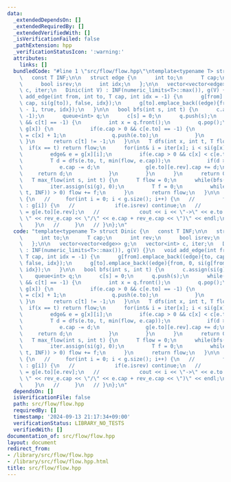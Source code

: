 ```yaml
---
data:
  _extendedDependsOn: []
  _extendedRequiredBy: []
  _extendedVerifiedWith: []
  _isVerificationFailed: false
  _pathExtension: hpp
  _verificationStatusIcon: ':warning:'
  attributes:
    links: []
  bundledCode: "#line 1 \"src/flow/flow.hpp\"\ntemplate<typename T> struct Dinic {\n\
    \   const T INF;\n\n   struct edge {\n      int to;\n      T cap;\n      int rev;\n\
    \      bool isrev;\n      int idx;\n   };\n\n   vector<vector<edge>> g;\n   vector<int>\
    \ c, iter;\n   Dinic(int V) : INF(numeric_limits<T>::max()), g(V) {}\n   void\
    \ add_edge(int from, int to, T cap, int idx = -1) {\n      g[from].emplace_back((edge){to,\
    \ cap, si(g[to]), false, idx});\n      g[to].emplace_back((edge){from, 0, si(g[from])\
    \ - 1, true, idx});\n   }\n\n   bool bfs(int s, int t) {\n      c.assign(si(g),\
    \ -1);\n      queue<int> q;\n      c[s] = 0;\n      q.push(s);\n      while(!q.empty()\
    \ && c[t] == -1) {\n         int x = q.front();\n         q.pop();\n         fore(e,\
    \ g[x]) {\n            if(e.cap > 0 && c[e.to] == -1) {\n               c[e.to]\
    \ = c[x] + 1;\n               q.push(e.to);\n            }\n         }\n     \
    \ }\n      return c[t] != -1;\n   }\n\n   T dfs(int x, int t, T flow) {\n    \
    \  if(x == t) return flow;\n      for(int& i = iter[x]; i < si(g[x]); i++) {\n\
    \         edge& e = g[x][i];\n         if(e.cap > 0 && c[x] < c[e.to]) {\n   \
    \         T d = dfs(e.to, t, min(flow, e.cap));\n            if(d > 0) {\n   \
    \            e.cap -= d;\n               g[e.to][e.rev].cap += d;\n          \
    \     return d;\n            }\n         }\n      }\n      return 0;\n   }\n\n\
    \   T max_flow(int s, int t) {\n      T flow = 0;\n      while(bfs(s, t)) {\n\
    \         iter.assign(si(g), 0);\n         T f = 0;\n         while((f = dfs(s,\
    \ t, INF)) > 0) flow += f;\n      }\n      return flow;\n   }\n\n   // void output()\
    \ {\n   //     for(int i = 0; i < g.size(); i++) {\n   //         for(auto &e\
    \ : g[i]) {\n   //             if(e.isrev) continue;\n   //             auto &rev_e\
    \ = g[e.to][e.rev];\n   //             cout << i << \"->\" << e.to << \" (flow:\
    \ \" << rev_e.cap << \"/\" << e.cap + rev_e.cap << \")\" << endl;\n   //     \
    \    }\n   //     }\n   // }\n};\n"
  code: "template<typename T> struct Dinic {\n   const T INF;\n\n   struct edge {\n\
    \      int to;\n      T cap;\n      int rev;\n      bool isrev;\n      int idx;\n\
    \   };\n\n   vector<vector<edge>> g;\n   vector<int> c, iter;\n   Dinic(int V)\
    \ : INF(numeric_limits<T>::max()), g(V) {}\n   void add_edge(int from, int to,\
    \ T cap, int idx = -1) {\n      g[from].emplace_back((edge){to, cap, si(g[to]),\
    \ false, idx});\n      g[to].emplace_back((edge){from, 0, si(g[from]) - 1, true,\
    \ idx});\n   }\n\n   bool bfs(int s, int t) {\n      c.assign(si(g), -1);\n  \
    \    queue<int> q;\n      c[s] = 0;\n      q.push(s);\n      while(!q.empty()\
    \ && c[t] == -1) {\n         int x = q.front();\n         q.pop();\n         fore(e,\
    \ g[x]) {\n            if(e.cap > 0 && c[e.to] == -1) {\n               c[e.to]\
    \ = c[x] + 1;\n               q.push(e.to);\n            }\n         }\n     \
    \ }\n      return c[t] != -1;\n   }\n\n   T dfs(int x, int t, T flow) {\n    \
    \  if(x == t) return flow;\n      for(int& i = iter[x]; i < si(g[x]); i++) {\n\
    \         edge& e = g[x][i];\n         if(e.cap > 0 && c[x] < c[e.to]) {\n   \
    \         T d = dfs(e.to, t, min(flow, e.cap));\n            if(d > 0) {\n   \
    \            e.cap -= d;\n               g[e.to][e.rev].cap += d;\n          \
    \     return d;\n            }\n         }\n      }\n      return 0;\n   }\n\n\
    \   T max_flow(int s, int t) {\n      T flow = 0;\n      while(bfs(s, t)) {\n\
    \         iter.assign(si(g), 0);\n         T f = 0;\n         while((f = dfs(s,\
    \ t, INF)) > 0) flow += f;\n      }\n      return flow;\n   }\n\n   // void output()\
    \ {\n   //     for(int i = 0; i < g.size(); i++) {\n   //         for(auto &e\
    \ : g[i]) {\n   //             if(e.isrev) continue;\n   //             auto &rev_e\
    \ = g[e.to][e.rev];\n   //             cout << i << \"->\" << e.to << \" (flow:\
    \ \" << rev_e.cap << \"/\" << e.cap + rev_e.cap << \")\" << endl;\n   //     \
    \    }\n   //     }\n   // }\n};\n"
  dependsOn: []
  isVerificationFile: false
  path: src/flow/flow.hpp
  requiredBy: []
  timestamp: '2024-09-13 21:17:34+09:00'
  verificationStatus: LIBRARY_NO_TESTS
  verifiedWith: []
documentation_of: src/flow/flow.hpp
layout: document
redirect_from:
- /library/src/flow/flow.hpp
- /library/src/flow/flow.hpp.html
title: src/flow/flow.hpp
---
```

